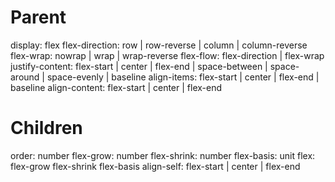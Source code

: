 # Parent
display: flex
flex-direction: row | row-reverse | column | column-reverse
flex-wrap: nowrap | wrap | wrap-reverse
flex-flow: flex-direction | flex-wrap
justify-content: flex-start | center | flex-end | space-between | space-around | space-evenly | baseline
align-items: flex-start | center | flex-end | baseline
align-content: flex-start | center | flex-end

# Children
order: number
flex-grow: number
flex-shrink: number
flex-basis: unit
flex: flex-grow flex-shrink flex-basis
align-self: flex-start | center | flex-end
